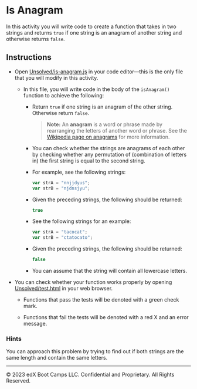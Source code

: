 # Is Anagram

In this activity you will write code to create a function that takes in two strings and returns `true` if one string is an anagram of another string and otherwise returns `false`.

## Instructions

* Open [Unsolved/is-anagram.js](Unsolved/is-anagram.js) in your code editor&mdash;this is the only file that you will modify in this activity.

  * In this file, you will write code in the body of the `isAnagram()` function to achieve the following:

    * Return `true` if one string is an anagram of the other string. Otherwise return `false`.

      > **Note:** An **anagram** is a word or phrase made by rearranging the letters of another word or phrase. See the [Wikipedia page on anagrams](https://en.wikipedia.org/wiki/Anagram) for more information.

    * You can check whether the strings are anagrams of each other by checking whether any permutation of (combination of letters in) the first string is equal to the second string.

    * For example, see the following strings:

      ```js
      var strA = "nnjjdyus";
      var strB = "njdnsjyu";
      ```

    * Given the preceding strings, the following should be returned:

      ```js
      true
      ```

    * See the following strings for an example:

      ```js
      var strA = "tacocat";
      var strB = "ctatocato";
      ```

    * Given the preceding strings, the following should be returned:

      ```js
      false
      ```

    * You can assume that the string will contain all lowercase letters.

* You can check whether your function works properly by opening [Unsolved/test.html](Unsolved/test.html) in your web browser.

  * Functions that pass the tests will be denoted with a green check mark.

  * Functions that fail the tests will be denoted with a red X and an error message.

### Hints

You can approach this problem by trying to find out if both strings are the same length and contain the same letters.

---

© 2023 edX Boot Camps LLC. Confidential and Proprietary. All Rights Reserved.
